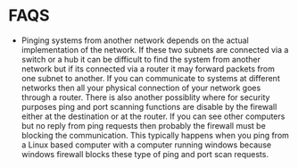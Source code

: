 # FAQS

- Pinging systems from another network depends on the actual implementation of the network. If these two subnets are connected via a switch or a hub it can be difficult to find the system from another network but if its connected via a router it may forward packets from one subnet to another. If you can communicate to systems at different networks then all your physical connection of your network goes through a router. There is also another possiblity where for security purposes ping and port scanning functions are disable by the firewall either at the destination or at the router. If you can see other computers but no reply from ping requests then probably the firewall must be blocking the communication. This typically happens when you ping from a Linux based computer with a computer running windows because windows firewall blocks these type of ping and port scan requests.
